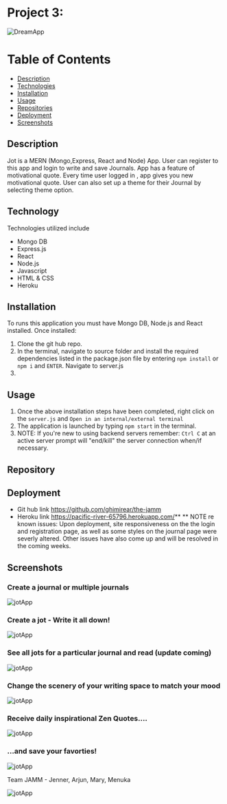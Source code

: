 # Project 3: 
![DreamApp](./readmeimages/jot.png)

# Table of Contents
- [Description](#Description)
- [Technologies](#Technologies)
- [Installation](#Installation)
- [Usage](#Usage)
- [Repositories](#Repositories)
- [Deployment](#Deployment)
- [Screenshots](#Screenshots)

## Description
Jot is a MERN (Mongo,Express, React and Node) App. User can register to this app and login to write and save Journals. App has a feature of motivational quote. Every time user logged in , app gives you new motivational quote. User can also set up a theme for their Journal by selecting theme option.

## Technology
Technologies utilized include
- Mongo DB
- Express.js
- React
- Node.js
- Javascript
- HTML & CSS
- Heroku

## Installation
To runs this application you must have Mongo DB,  Node.js and React installed. Once installed:
1. Clone the git hub repo.
2. In the terminal, navigate to source folder and install the required dependencies listed in the package.json file by entering `npm install` or `npm i` and `ENTER`. Navigate to server.js 
3. 

## Usage

1. Once the above installation steps have been completed, right click on the `server.js` and `Open in an internal/external terminal`
2. The application is launched by typing `npm start` in the terminal.
3. NOTE: If you're new to using backend servers remember: `Ctrl C` at an active server prompt will "end/kill" the server connection when/if necessary.

## Repository


## Deployment

- Git hub link  https://github.com/ghimirear/the-jamm
- Heroku link https://pacific-river-65796.herokuapp.com/**
** NOTE re known issues: Upon deployment, site responsiveness on the the login and registration page, as well as some styles on the journal page were severly altered. Other issues have also come up and will be resolved in the coming weeks.

## Screenshots

### Create a journal or multiple journals

![jotApp](./readmeimages/crjurnal.png)

### Create a jot - Write it all down!

![jotApp](./readmeimages/createjot.png)

### See all jots for a particular journal and read (update coming)

![jotApp](./readmeimages/jourentries.png)

### Change the scenery of your writing space to match your mood
![jotApp](./readmeimages/themechanger.png)

### Receive daily inspirational Zen Quotes....
![jotApp](./readmeimages/zequotes.png)

### ...and save your favorties!
![jotApp](./readmeimages/savequotes.png)

Team JAMM - Jenner, Arjun, Mary, Menuka

![jotApp](./readmeimages/team.png)
